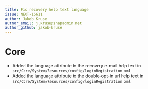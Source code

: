 ```yaml
---
title: Fix recovery help text language
issue: NEXT-16611
author: Jakob Kruse
author_email: j.kruse@snapadmin.net 
author_github: jakob-kruse
---
```

# Core
* Added the language attribute to the recovery e-mail help text in `src/Core/System/Resources/config/loginRegistration.xml`
* Added the language attribute to the double-opt-in url help text in `src/Core/System/Resources/config/loginRegistration.xml`
